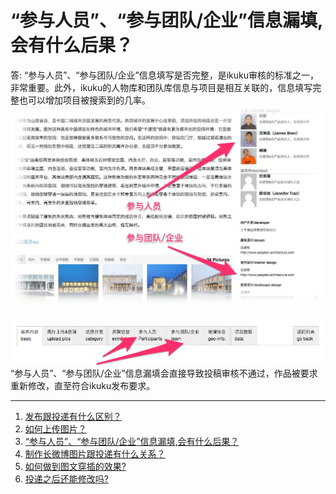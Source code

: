 # “参与人员”、“参与团队/企业”信息漏填,会有什么后果？

答: “参与人员”、“参与团队/企业”信息填写是否完整，是ikuku审核的标准之一，非常重要。此外，ikuku的人物库和团队库信息与项目是相互关联的，信息填写完整也可以增加项目被搜索到的几率。
![参与人员及团队](images/person_team.jpg)



![参与人员及团队按钮](images/person_team02.jpg)
“参与人员”、“参与团队/企业”信息漏填会直接导致投稿审核不通过，作品被要求重新修改，直至符合ikuku发布要求。


------
1. [发布跟投递有什么区别？](101-1.md)
1. [如何上传图片？](101-2.md)
1. [“参与人员”、“参与团队/企业”信息漏填,会有什么后果？](101-3.md)
1. [制作长微博图片跟投递有什么关系？](101-4.md) 
1. [如何做到图文穿插的效果?](101-5.md)
1. [投递之后还能修改吗?](101-6.md)
